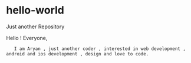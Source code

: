 # hello-world
Just another Repository

Hello ! Everyone,
    
       I am Aryan , just another coder , interested in web development , android and ios development , design and love to code.
       
